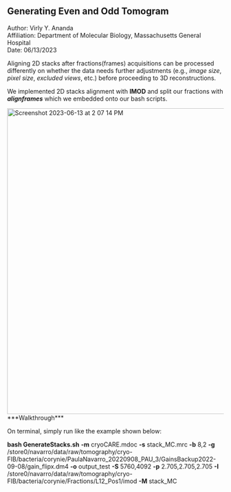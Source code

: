 ## **Generating Even and Odd Tomogram** ##

Author: Virly Y. Ananda <br>
Affiliation: Department of Molecular Biology, Massachusetts General Hospital <br>
Date: 06/13/2023

Aligning 2D stacks after fractions(frames) acquisitions can be processed differently on whether the data needs further adjustments (e.g., *image size*, *pixel size*, *excluded views*, etc.) before proceeding to 3D reconstructions.

We implemented 2D stacks alignment with **IMOD** and split our fractions with ***alignframes*** which we embedded onto our bash scripts.

<img width="710" alt="Screenshot 2023-06-13 at 2 07 14 PM" src="https://github.com/virlyananda/EM-ImageProcessing/assets/70969092/484ce348-8cdf-4ff3-ae42-2fd809e1d719">

<br>
***Walkthrough*** <br>

On terminal, simply run like the example shown below: <br>

**bash GenerateStacks.sh** **-m** cryoCARE.mdoc **-s** stack_MC.mrc **-b** 8,2 **-g** /store0/navarro/data/raw/tomography/cryo-FIB/bacteria/corynie/PaulaNavarro_20220908_PAU_3/GainsBackup2022-09-08/gain_flipx.dm4 **-o** output_test **-S** 5760,4092 **-p** 2.705,2.705,2.705 **-I** /store0/navarro/data/raw/tomography/cryo-FIB/bacteria/corynie/Fractions/L12_Pos1/imod **-M** stack_MC
